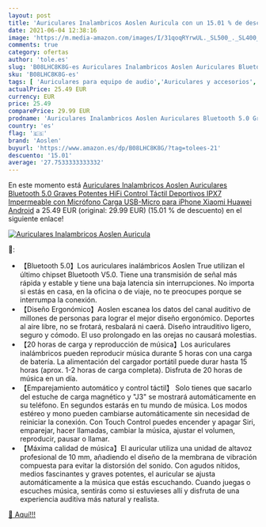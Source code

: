 ```yaml
---
layout: post
title: 'Auriculares Inalambricos Aoslen Auricula con un 15.01 % de descuento'
date: 2021-06-04 12:38:16
image: 'https://m.media-amazon.com/images/I/31qoqRYrwUL._SL500_._SL400_.jpg'
comments: true
category: ofertas
author: 'tole.es'
slug: 'B08LHC8K8G-es Auriculares Inalambricos Aoslen Auriculares Bluetooth 5.0...'
sku: 'B08LHC8K8G-es'
tags: [ 'Auriculares para equipo de audio','Auriculares y accesorios','Electrónica','aoslen','iphone', ]
actualPrice: 25.49 EUR
currency: EUR
price: 25.49
comparePrice: 29.99 EUR
prodname: 'Auriculares Inalambricos Aoslen Auriculares Bluetooth 5.0 Graves Potentes HiFi Control Táctil Deportivos IPX7 Impermeable con Micrófono Carga USB-Micro para iPhone Xiaomi Huawei Android'
country: 'es'
flag: '🇪🇸'
brand: 'Aoslen'
buyurl: 'https://www.amazon.es/dp/B08LHC8K8G/?tag=tolees-21'
descuento: '15.01'
average: '27.7533333333332'
---
```


En este momento está [Auriculares Inalambricos Aoslen Auriculares Bluetooth 5.0 Graves Potentes HiFi Control Táctil Deportivos IPX7 Impermeable con Micrófono Carga USB-Micro para iPhone Xiaomi Huawei Android](https://www.amazon.es/dp/B08LHC8K8G/?tag=tolees-21) a 25.49 EUR (original: 29.99 EUR) (15.01 %  de descuento) en el siguiente enlace!

[![Auriculares Inalambricos Aoslen Auricula](https://m.media-amazon.com/images/I/31qoqRYrwUL._SL500_._SL400_.jpg)](https://www.amazon.es/dp/B08LHC8K8G/?tag=tolees-21)

🔎:

- 【Bluetooth 5.0】Los auriculares inalámbricos Aoslen True utilizan el último chipset Bluetooth V5.0. Tiene una transmisión de señal más rápida y estable y tiene una baja latencia sin interrupciones. No importa si estás en casa, en la oficina o de viaje, no te preocupes porque se interrumpa la conexión.
- 【Diseño Ergonómico】Aoslen escanea los datos del canal auditivo de millones de personas para lograr el mejor diseño ergonómico. Deportes al aire libre, no se frotará, resbalará ni caerá. Diseño intrauditivo ligero, seguro y cómodo. El uso prolongado en las orejas no causará molestias.
- 【20 horas de carga y reproducción de música】Los auriculares inalámbricos pueden reproducir música durante 5 horas con una carga de batería. La alimentación del cargador portátil puede durar hasta 15 horas (aprox. 1-2 horas de carga completa). Disfruta de 20 horas de música en un día.
- 【Emparejamiento automático y control táctil】 Solo tienes que sacarlo del estuche de carga magnético y "J3" se mostrará automáticamente en su teléfono. En segundos estarás en tu mundo de música. Los modos estéreo y mono pueden cambiarse automáticamente sin necesidad de reiniciar la conexión. Con Touch Control puedes encender y apagar Siri, emparejar, hacer llamadas, cambiar la música, ajustar el volumen, reproducir, pausar o llamar.
- 【Máxima calidad de música】El auricular utiliza una unidad de altavoz profesional de 10 mm, añadiendo el diseño de la membrana de vibración compuesta para evitar la distorsión del sonido. Con agudos nítidos, medios fascinantes y graves potentes, el auricular se ajusta automáticamente a la música que estás escuchando. Cuando juegas o escuches música, sentirás como si estuvieses allí y disfruta de una experiencia auditiva más natural y realista.

[🛒 Aquí!!!](https://www.amazon.es/dp/B08LHC8K8G/?tag=tolees-21)
